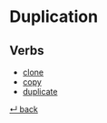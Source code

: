 # Duplication

## Verbs

  - [clone](clone.md)
  - [copy](copy.md)
  - [duplicate](duplicate.md)

[↵ back](../README.md)
